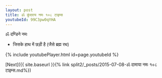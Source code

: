 ```yaml
---
layout: post
title: ॐ कुंदराय नमः १०८ टाइम्स
youtubeId: 99C3pw0qYHA
---
```

 
 
 ॐ दण्डिने नमः  
 
 -  जिसके हाथ में छड़ी है (जैसे ब्रह्म रथ) 
 
  
 
  
 
 
 
 
 
 


{% include youtubePlayer.html id=page.youtubeId %}
 
[Next]({{ site.baseurl }}{% link  split2/_posts/2015-07-08-ॐ दामाया नमः १०८ टाइम्स.md%})
 
